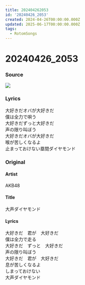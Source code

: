 ```yaml
---
title: 202404262053
id: '20240426_2053'
created: 2024-04-26T00:00:00.000Z
updated: 2025-06-17T00:00:00.000Z
tags:
  - RotomSongs
---
```

# 20240426_2053

### Source

![](https://x.com/Starlystrongest/status/1783826730979058098)

### Lyrics

大好きだオバが大好きだ  
僕は全力で唄う  
大好きだずっと大好きだ  
声の限り叫ぼう  
大好きだオバが大好きだ  
喉が苦しくなるよ  
止まっておけない塁間ダイヤモンド  

### Original

#### Artist

AKB48

#### Title

大声ダイヤモンド

#### Lyrics
  
大好きだ　君が　大好きだ  
僕は全力で走る  
大好きだ　ずっと　大好きだ  
声の限り叫ぼう  
大好きだ　君が　大好きだ  
息が苦しくなるよ  
しまっておけない  
大声ダイヤモンド  



